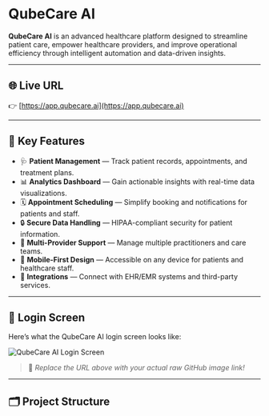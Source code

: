 # QubeCare AI

**QubeCare AI** is an advanced healthcare platform designed to streamline patient care, empower healthcare providers, and improve operational efficiency through intelligent automation and data-driven insights.

---

## 🌐 Live URL

👉 [https://app.qubecare.ai](https://app.qubecare.ai)

---

## 🚀 Key Features

- 🩺 **Patient Management** — Track patient records, appointments, and treatment plans.
- 📊 **Analytics Dashboard** — Gain actionable insights with real-time data visualizations.
- 🗓️ **Appointment Scheduling** — Simplify booking and notifications for patients and staff.
- 🔒 **Secure Data Handling** — HIPAA-compliant security for patient information.
- 🤝 **Multi-Provider Support** — Manage multiple practitioners and care teams.
- 📱 **Mobile-First Design** — Accessible on any device for patients and healthcare staff.
- 🔗 **Integrations** — Connect with EHR/EMR systems and third-party services.

---

## 🔐 Login Screen

Here’s what the QubeCare AI login screen looks like:

![QubeCare AI Login Screen](https://raw.githubusercontent.com/yourusername/yourrepo/main/assets/login-screen.png)

> 📸 *Replace the URL above with your actual raw GitHub image link!*

---

## 🗂️ Project Structure


